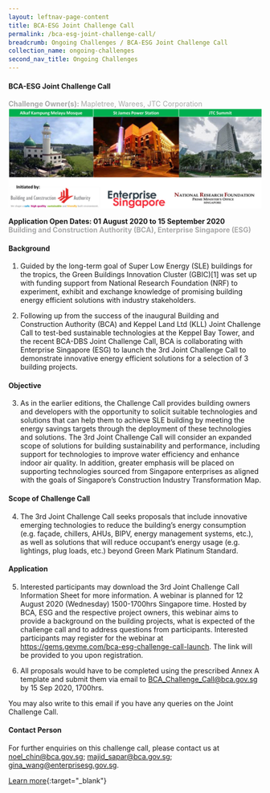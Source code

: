 ```yaml
---
layout: leftnav-page-content
title: BCA-ESG Joint Challenge Call 
permalink: /bca-esg-joint-challenge-call/
breadcrumb: Ongoing Challenges / BCA-ESG Joint Challenge Call 
collection_name: ongoing-challenges
second_nav_title: Ongoing Challenges
---
```


#### BCA-ESG Joint Challenge Call 
<font color="#a9a9a9"><b>Challenge Owner(s): </b>Mapletree, Warees, JTC Corporation</font>
[![1](/images/ongoing-challenges/BCA-ESG-joint-challenge.jpg)](https://www.sleb.sg/News/NewsDetails/1223)

**Application Open Dates: 01 August 2020 to 15 September 2020**<br>
<font color=" #a9a9a9"><b>Building and Construction Authority (BCA), Enterprise Singapore (ESG)</b></font>

<h4>Background</h4>

1. Guided by the long-term goal of Super Low Energy (SLE) buildings for the tropics, the Green Buildings Innovation Cluster (GBIC)[1]  was set up with funding support from National Research Foundation (NRF) to experiment, exhibit and exchange knowledge of promising building energy efficient solutions with industry stakeholders.


2. Following up from the success of the inaugural Building and Construction Authority (BCA) and Keppel Land Ltd (KLL) Joint Challenge Call to test-bed sustainable technologies at the Keppel Bay Tower, and the recent BCA-DBS Joint Challenge Call, BCA is collaborating with Enterprise Singapore (ESG) to launch the 3rd Joint Challenge Call to demonstrate innovative energy efficient solutions for a selection of 3 building projects.

<h4>Objective</h4>

3. As in the earlier editions, the Challenge Call provides building owners and developers with the opportunity to solicit suitable technologies and solutions that can help them to achieve SLE building by meeting the energy savings targets through the deployment of these technologies and solutions.  The 3rd Joint Challenge Call will consider an expanded scope of solutions for building sustainability and performance, including support for technologies to improve water efficiency and enhance indoor air quality.  In addition, greater emphasis will be placed on supporting technologies sourced from Singapore enterprises as aligned with the goals of Singapore’s Construction Industry Transformation Map.

<h4>Scope of Challenge Call</h4>

4. The 3rd Joint Challenge Call seeks proposals that include innovative emerging technologies to reduce the building’s energy consumption (e.g. façade, chillers, AHUs, BIPV, energy management systems, etc.), as well as solutions that will reduce occupant’s energy usage (e.g. lightings, plug loads, etc.) beyond Green Mark Platinum Standard.

<h4>Application</h4>

5. Interested participants may download the 3rd Joint Challenge Call Information Sheet for more information. A webinar is planned for 12 August 2020 (Wednesday) 1500-1700hrs Singapore time. Hosted by BCA, ESG and the respective project owners, this webinar aims to provide a background on the building projects, what is expected of the challenge call and to address questions from participants. Interested participants may register for the webinar at https://gems.gevme.com/bca-esg-challenge-call-launch. The link will be provided to you upon registration.

6. All proposals would have to be completed using the prescribed Annex A template and submit them via email to BCA_Challenge_Call@bca.gov.sg by 15 Sep 2020, 1700hrs.   

You may also write to this email if you have any queries on the Joint Challenge Call.

<h4>Contact Person</h4>

For further enquiries on this challenge call, please contact us at noel_chin@bca.gov.sg; majid_sapar@bca.gov.sg; gina_wang@enterprisesg.gov.sg.

[Learn more](https://www.sleb.sg/News/NewsDetails/1223){:target="_blank"}
